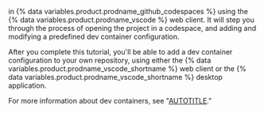in {% data variables.product.prodname_github_codespaces %} using the {% data variables.product.prodname_vscode %} web client. It will step you through the process of opening the project in a codespace, and adding and modifying a predefined dev container configuration.

After you complete this tutorial, you'll be able to add a dev container configuration to your own repository, using either the {% data variables.product.prodname_vscode_shortname %} web client or the {% data variables.product.prodname_vscode_shortname %} desktop application.

For more information about dev containers, see "[AUTOTITLE](/codespaces/setting-up-your-project-for-codespaces/adding-a-dev-container-configuration/introduction-to-dev-containers)."
